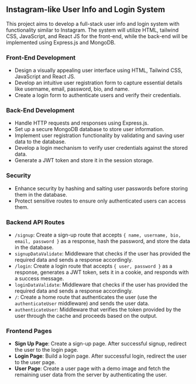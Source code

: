 ## Instagram-like User Info and Login System

This project aims to develop a full-stack user info and login system with functionality similar to Instagram. The system will utilize HTML, tailwind CSS, JavaScript, and React JS for the front-end, while the back-end will be implemented using Express.js and MongoDB.

### Front-End Development

- Design a visually appealing user interface using HTML, Tailwind CSS, JavaScript and React JS.
- Develop an intuitive user registration form to capture essential details like username, email, password, bio, and name.
- Create a login form to authenticate users and verify their credentials.

### Back-End Development

- Handle HTTP requests and responses using Express.js.
- Set up a secure MongoDB database to store user information.
- Implement user registration functionality by validating and saving user data to the database.
- Develop a login mechanism to verify user credentials against the stored data.
- Generate a JWT token and store it in the session storage.

### Security

- Enhance security by hashing and salting user passwords before storing them in the database.
- Protect sensitive routes to ensure only authenticated users can access them.

### Backend API Routes

- `/signup`: Create a sign-up route that accepts `{ name, username, bio, email, password }` as a response, hash the password, and store the data in the database.
- `signupDataValidate`: Middleware that checks if the user has provided the required data and sends a response accordingly.
- `/login`: Create a login route that accepts `{ user, password }` as a response, generates a JWT token, sets it in a cookie, and responds with a success message.
- `loginDataValidate`: Middleware that checks if the user has provided the required data and sends a response accordingly.
- `/`: Create a home route that authenticates the user (use the `authenticateUser` middleware) and sends the user data.
- `authenticateUser`: Middleware that verifies the token provided by the user through the cache and proceeds based on the output.

### Frontend Pages

- **Sign Up Page**: Create a sign-up page. After successful signup, redirect the user to the login page.
- **Login Page**: Build a login page. After successful login, redirect the user to the user page.
- **User Page**: Create a user page with a demo image and fetch the remaining user data from the server by authenticating the user.

